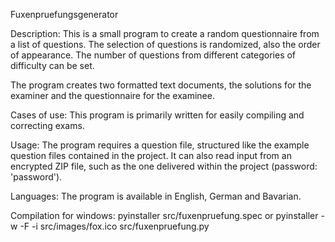 Fuxenpruefungsgenerator

Description:
This is a small program to create a random questionnaire
from a list of questions. The selection of questions is
randomized, also the order of appearance. The number of
questions from different categories of difficulty can be
set.

The program creates two formatted text documents,
the solutions for the examiner and the questionnaire for
the examinee.


Cases of use:
This program is primarily written for easily compiling
and correcting exams.


Usage:
The program requires a question file, structured like the
example question files contained in the project. It can
also read input from an encrypted ZIP file, such as the
one delivered within the project (password: 'password').


Languages:
The program is available in English, German and Bavarian.


Compilation for windows:
pyinstaller src/fuxenpruefung.spec
or
pyinstaller -w -F -i src/images/fox.ico src/fuxenpruefung.py
